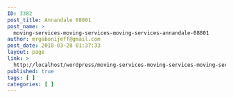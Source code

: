 ```yaml
---
ID: 3382
post_title: Annandale 08801
post_name: >
  moving-services-moving-services-moving-services-annandale-08801
author: mrgabonijeff@gmail.com
post_date: 2018-03-28 01:37:33
layout: page
link: >
  http://localhost/wordpress/moving-services-moving-services-moving-services-annandale-08801/
published: true
tags: [ ]
categories: [ ]
---
```

